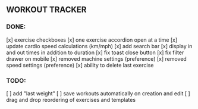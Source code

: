 ## WORKOUT TRACKER

### DONE:

[x] exercise checkboxes
[x] one exercise accordion open at a time
[x] update cardio speed calculations (km/mph)
[x] add search bar
[x] display in and out times in addition to duration
[x] fix toast close button
[x] fix filter drawer on mobile
[x] removed machine settings (preference)
[x] removed speed settings (preference)
[x] ability to delete last exercise

### TODO:

[ ] add "last weight"
[ ] save workouts automatically on creation and edit
[ ] drag and drop reordering of exercises and templates
